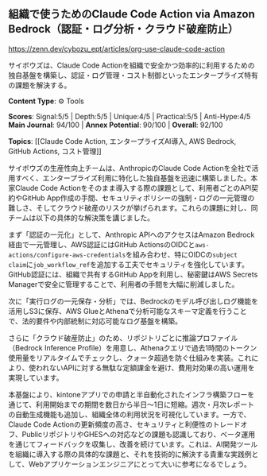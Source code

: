 ## 組織で使うためのClaude Code Action via Amazon Bedrock（認証・ログ分析・クラウド破産防止）

https://zenn.dev/cybozu_ept/articles/org-use-claude-code-action

サイボウズは、Claude Code Actionを組織で安全かつ効率的に利用するための独自基盤を構築し、認証・ログ管理・コスト制御といったエンタープライズ特有の課題を解決する。

**Content Type**: ⚙️ Tools

**Scores**: Signal:5/5 | Depth:5/5 | Unique:4/5 | Practical:5/5 | Anti-Hype:4/5
**Main Journal**: 94/100 | **Annex Potential**: 90/100 | **Overall**: 92/100

**Topics**: [[Claude Code Action, エンタープライズAI導入, AWS Bedrock, GitHub Actions, コスト管理]]

サイボウズの生産性向上チームは、AnthropicのClaude Code Actionを全社で活用すべく、エンタープライズ利用に特化した独自基盤を迅速に構築しました。本家Claude Code Actionをそのまま導入する際の課題として、利用者ごとのAPI契約やGitHub App作成の手間、セキュリティポリシーの強制・ログの一元管理の難しさ、そしてクラウド破産のリスクが挙げられます。これらの課題に対し、同チームは以下の具体的な解決策を講じました。

まず「認証の一元化」として、Anthropic APIへのアクセスはAmazon Bedrock経由で一元管理し、AWS認証にはGitHub ActionsのOIDCと`aws-actions/configure-aws-credentials`を組み合わせ、特にOIDCの`subject claim`に`job_workflow_ref`を追加する工夫でセキュリティを強化しています。GitHub認証には、組織で共有するGitHub Appを利用し、秘密鍵はAWS Secrets Managerで安全に管理することで、利用者の手間を大幅に削減しました。

次に「実行ログの一元保存・分析」では、Bedrockのモデル呼び出しログ機能を活用しS3に保存、AWS GlueとAthenaで分析可能なスキーマ定義を行うことで、法的要件や内部統制に対応可能なログ基盤を構築。

さらに「クラウド破産防止」のため、リポジトリごとに推論プロファイル（Bedrock Inference Profile）を用意し、Athenaクエリで過去1時間のトークン使用量をリアルタイムでチェックし、クォータ超過を防ぐ仕組みを実装。これにより、使われないAPIに対する無駄な定額課金を避け、費用対効果の高い運用を実現しています。

本基盤により、kintoneアプリでの申請と半自動化されたインフラ構築フローを通じて、利用開始までの期間を数日から半日〜1日に短縮。週次・月次レポートの自動生成機能も追加し、組織全体の利用状況を可視化しています。一方で、Claude Code Actionの更新頻度の高さ、セキュリティと利便性のトレードオフ、PublicリポジトリやGHESへの対応などの課題も認識しており、ベータ運用を通じてフィードバックを収集し、改善を続けています。これは、AI開発ツールを組織に導入する際の具体的な課題と、それを技術的に解決する貴重な実践例として、Webアプリケーションエンジニアにとって大いに参考になるでしょう。